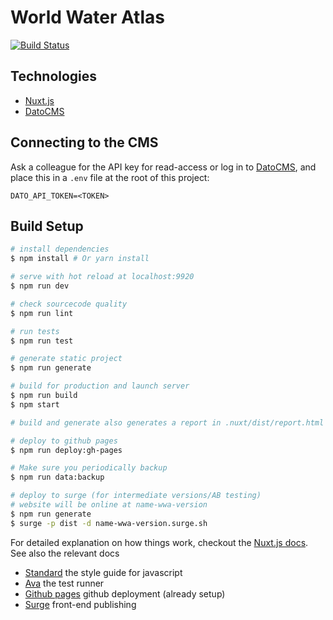 # World Water Atlas

<!-- Show build status -->
[![Build Status](https://travis-ci.org/Deltares/wwa.svg?branch=master)](https://travis-ci.org/Deltares/wwa)

## Technologies
* [Nuxt.js](https://nuxtjs.org/guide)
* [DatoCMS](https://docs.datocms.com)

## Connecting to the CMS

Ask a colleague for the API key for read-access or log in to [DatoCMS](https://worldwateratlas.admin.datocms.com/admin/access_tokens), and place this in a `.env` file at the root of this project:
```
DATO_API_TOKEN=<TOKEN>
```

## Build Setup

``` bash
# install dependencies
$ npm install # Or yarn install

# serve with hot reload at localhost:9920
$ npm run dev

# check sourcecode quality
$ npm run lint

# run tests
$ npm run test

# generate static project
$ npm run generate

# build for production and launch server
$ npm run build
$ npm start

# build and generate also generates a report in .nuxt/dist/report.html

# deploy to github pages
$ npm run deploy:gh-pages

# Make sure you periodically backup
$ npm run data:backup

# deploy to surge (for intermediate versions/AB testing)
# website will be online at name-wwa-version
$ npm run generate
$ surge -p dist -d name-wwa-version.surge.sh

```



For detailed explanation on how things work, checkout the [Nuxt.js docs](https://github.com/nuxt/nuxt.js).
See also the relevant docs
- [Standard](https://standardjs.com/) the style guide for javascript
- [Ava](https://github.com/avajs/ava) the test runner
- [Github pages](https://help.github.com/articles/configuring-a-publishing-source-for-github-pages/) github deployment (already setup)
- [Surge](http://surge.sh/) front-end publishing
